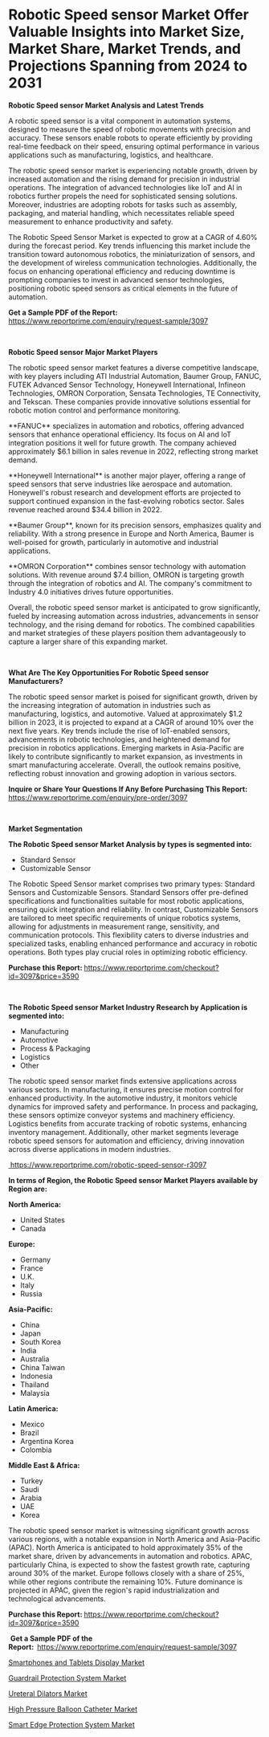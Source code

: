 <p><h1>Robotic Speed sensor Market Offer Valuable Insights into Market Size, Market Share, Market Trends, and Projections Spanning from 2024 to 2031</h1></p><p><strong>Robotic Speed sensor Market Analysis and Latest Trends</strong></p>
<p><p>A robotic speed sensor is a vital component in automation systems, designed to measure the speed of robotic movements with precision and accuracy. These sensors enable robots to operate efficiently by providing real-time feedback on their speed, ensuring optimal performance in various applications such as manufacturing, logistics, and healthcare. </p><p>The robotic speed sensor market is experiencing notable growth, driven by increased automation and the rising demand for precision in industrial operations. The integration of advanced technologies like IoT and AI in robotics further propels the need for sophisticated sensing solutions. Moreover, industries are adopting robots for tasks such as assembly, packaging, and material handling, which necessitates reliable speed measurement to enhance productivity and safety.</p><p>The Robotic Speed Sensor Market is expected to grow at a CAGR of 4.60% during the forecast period. Key trends influencing this market include the transition toward autonomous robotics, the miniaturization of sensors, and the development of wireless communication technologies. Additionally, the focus on enhancing operational efficiency and reducing downtime is prompting companies to invest in advanced sensor technologies, positioning robotic speed sensors as critical elements in the future of automation.</p></p>
<p><strong>Get a Sample PDF of the Report:&nbsp;</strong> <a href="https://www.reportprime.com/enquiry/request-sample/3097">https://www.reportprime.com/enquiry/request-sample/3097</a></p>
<p>&nbsp;</p>
<p><strong>Robotic Speed sensor Major Market Players</strong></p>
<p><p>The robotic speed sensor market features a diverse competitive landscape, with key players including ATI Industrial Automation, Baumer Group, FANUC, FUTEK Advanced Sensor Technology, Honeywell International, Infineon Technologies, OMRON Corporation, Sensata Technologies, TE Connectivity, and Tekscan. These companies provide innovative solutions essential for robotic motion control and performance monitoring.</p><p>**FANUC** specializes in automation and robotics, offering advanced sensors that enhance operational efficiency. Its focus on AI and IoT integration positions it well for future growth. The company achieved approximately $6.1 billion in sales revenue in 2022, reflecting strong market demand.</p><p>**Honeywell International** is another major player, offering a range of speed sensors that serve industries like aerospace and automation. Honeywell's robust research and development efforts are projected to support continued expansion in the fast-evolving robotics sector. Sales revenue reached around $34.4 billion in 2022.</p><p>**Baumer Group**, known for its precision sensors, emphasizes quality and reliability. With a strong presence in Europe and North America, Baumer is well-poised for growth, particularly in automotive and industrial applications.</p><p>**OMRON Corporation** combines sensor technology with automation solutions. With revenue around $7.4 billion, OMRON is targeting growth through the integration of robotics and AI. The company's commitment to Industry 4.0 initiatives drives future opportunities.</p><p>Overall, the robotic speed sensor market is anticipated to grow significantly, fueled by increasing automation across industries, advancements in sensor technology, and the rising demand for robotics. The combined capabilities and market strategies of these players position them advantageously to capture a larger share of this expanding market.</p></p>
<p>&nbsp;</p>
<p><strong>What Are The Key Opportunities For Robotic Speed sensor Manufacturers?</strong></p>
<p><p>The robotic speed sensor market is poised for significant growth, driven by the increasing integration of automation in industries such as manufacturing, logistics, and automotive. Valued at approximately $1.2 billion in 2023, it is projected to expand at a CAGR of around 10% over the next five years. Key trends include the rise of IoT-enabled sensors, advancements in robotic technologies, and heightened demand for precision in robotics applications. Emerging markets in Asia-Pacific are likely to contribute significantly to market expansion, as investments in smart manufacturing accelerate. Overall, the outlook remains positive, reflecting robust innovation and growing adoption in various sectors.</p></p>
<p><strong>Inquire or Share Your Questions If Any Before Purchasing This Report:</strong> <a href="https://www.reportprime.com/enquiry/pre-order/3097">https://www.reportprime.com/enquiry/pre-order/3097</a></p>
<p>&nbsp;</p>
<p><strong>Market Segmentation</strong></p>
<p><strong>The Robotic Speed sensor Market Analysis by types is segmented into:</strong></p>
<p><ul><li>Standard Sensor</li><li>Customizable Sensor</li></ul></p>
<p><p>The Robotic Speed Sensor market comprises two primary types: Standard Sensors and Customizable Sensors. Standard Sensors offer pre-defined specifications and functionalities suitable for most robotic applications, ensuring quick integration and reliability. In contrast, Customizable Sensors are tailored to meet specific requirements of unique robotics systems, allowing for adjustments in measurement range, sensitivity, and communication protocols. This flexibility caters to diverse industries and specialized tasks, enabling enhanced performance and accuracy in robotic operations. Both types play crucial roles in optimizing robotic efficiency.</p></p>
<p><strong>Purchase this Report:&nbsp;</strong><a href="https://www.reportprime.com/checkout?id=3097&price=3590">https://www.reportprime.com/checkout?id=3097&price=3590</a></p>
<p>&nbsp;</p>
<p><strong>The Robotic Speed sensor Market Industry Research by Application is segmented into:</strong></p>
<p><ul><li>Manufacturing</li><li>Automotive</li><li>Process & Packaging</li><li>Logistics</li><li>Other</li></ul></p>
<p><p>The robotic speed sensor market finds extensive applications across various sectors. In manufacturing, it ensures precise motion control for enhanced productivity. In the automotive industry, it monitors vehicle dynamics for improved safety and performance. In process and packaging, these sensors optimize conveyor systems and machinery efficiency. Logistics benefits from accurate tracking of robotic systems, enhancing inventory management. Additionally, other market segments leverage robotic speed sensors for automation and efficiency, driving innovation across diverse applications in modern industries.</p></p>
<p><a href="https://www.reportprime.com/robotic-speed-sensor-r3097">&nbsp;https://www.reportprime.com/robotic-speed-sensor-r3097</a></p>
<p><strong>In terms of Region, the Robotic Speed sensor Market Players available by Region are:</strong></p>
<p>
    <p> <strong> North America: </strong>
        <ul>
            <li>United States</li>
            <li>Canada</li>
        </ul>
        </p> 
    <p> <strong> Europe: </strong>
        <ul>
            <li>Germany</li>
            <li>France</li>
            <li>U.K.</li>
            <li>Italy</li>
            <li>Russia</li>
        </ul>
        </p> 
    <p> <strong> Asia-Pacific: </strong>
        <ul>
            <li>China</li>
            <li>Japan</li>
            <li>South Korea</li>
            <li>India</li>
            <li>Australia</li>
            <li>China Taiwan</li>
            <li>Indonesia</li>
            <li>Thailand</li>
            <li>Malaysia</li>
        </ul>
        </p> 
    <p> <strong> Latin America: </strong>
        <ul>
            <li>Mexico</li>
            <li>Brazil</li>
            <li>Argentina Korea</li>
            <li>Colombia</li>
        </ul>
        </p> 
    <p> <strong> Middle East & Africa: </strong>
        <ul>
            <li>Turkey</li>
            <li>Saudi</li>
            <li>Arabia</li>
            <li>UAE</li>
            <li>Korea</li>
        </ul>
    </p>
    </p>
<p><p>The robotic speed sensor market is witnessing significant growth across various regions, with a notable expansion in North America and Asia-Pacific (APAC). North America is anticipated to hold approximately 35% of the market share, driven by advancements in automation and robotics. APAC, particularly China, is expected to show the fastest growth rate, capturing around 30% of the market. Europe follows closely with a share of 25%, while other regions contribute the remaining 10%. Future dominance is projected in APAC, given the region's rapid industrialization and technological advancements.</p></p>
<p><strong>Purchase this Report: </strong><a href="https://www.reportprime.com/checkout?id=3097&price=3590">https://www.reportprime.com/checkout?id=3097&price=3590</a></p>
<p>&nbsp;<strong>Get a Sample PDF of the Report:&nbsp;&nbsp;</strong><a href="https://www.reportprime.com/enquiry/request-sample/3097">https://www.reportprime.com/enquiry/request-sample/3097</a></p>
<p><strong></strong></p>
<p><p><a href="https://github.com/MaryNelson695/Market-Research-Report-List-1/blob/main/smartphones-and-tablets-display-market.md">Smartphones and Tablets Display Market</a></p><p><a href="https://issuu.com/reportprime-2/docs/guardrail-protection-system-market-_5d6badeb64856b">Guardrail Protection System Market</a></p><p><a href="https://www.linkedin.com/pulse/global-ureteral-dilators-market-product-type-application-region-qu8ae?trackingId=FQB0ecYYQP2M8Od9aG3X6g%3D%3D">Ureteral Dilators Market</a></p><p><a href="https://www.linkedin.com/pulse/analyzing-key-drivers-high-pressure-balloon-catheter-market-nmlqe?trackingId=vrI1Mm7CQoaxGDFxAdKFiw%3D%3D">High Pressure Balloon Catheter Market</a></p><p><a href="https://issuu.com/reportprime-2/docs/smart-edge-protection-system-market_c9398cf00e0302">Smart Edge Protection System Market</a></p></p>